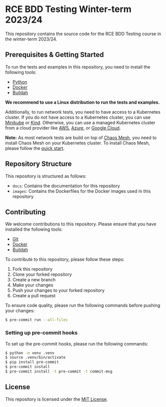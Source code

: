 # RCE BDD Testing Winter-term 2023/24

This repository contains the source code for the RCE BDD Testing course in the winter-term 2023/24.

## Prerequisites & Getting Started
To run the tests and examples in this repository, you need to install the following tools:
- [Python](https://www.python.org/)
- [Docker](https://www.docker.com/)
- [Buildah](https://buildah.io/)

**We recommend to use a Linux distribution to run the tests and examples.**

Additionally, to run network tests, you need to have access to a Kubernetes cluster.
If you do not have access to a Kubernetes cluster, you can use [Minikube](https://minikube.sigs.k8s.io/docs/) or [Kind](https://kind.sigs.k8s.io/).
Otherwise, you can use a managed Kubernetes cluster from a cloud provider like [AWS](https://aws.amazon.com/de/eks/), [Azure](https://azure.microsoft.com/de-de/services/kubernetes-service/), or [Google Cloud](https://cloud.google.com/kubernetes-engine).

**Note:** As most network tests are build on top of [Chaos Mesh](https://chaos-mesh.org/), you need to install Chaos Mesh on your Kubernetes cluster.
To install Chaos Mesh, please follow the [quick start](https://chaos-mesh.org/docs/quick-start/).

## Repository Structure
This repository is structured as follows:
- `docs`: Contains the documentation for this repository
- `images`: Contains the Dockerfiles for the Docker images used in this repository

## Contributing
We welcome contributions to this repository. Please ensure that you have installed the following tools:
- [Git](https://git-scm.com/)
- [Docker](https://www.docker.com/)
- [Buildah](https://buildah.io/)

To contribute to this repository, please follow these steps:
1. Fork this repository
2. Clone your forked repository
3. Create a new branch
4. Make your changes
5. Push your changes to your forked repository
6. Create a pull request

To ensure code quality, please run the following commands before pushing your changes:
```bash
$ pre-commit run --all-files
```

### Setting up pre-commit hooks
To set up the pre-commit hooks, please run the following commands:
```bash
$ python -m venv .venv
$ source .venv/bin/activate
$ pip install pre-commit
$ pre-commit install
$ pre-commit install -t pre-commit -t commit-msg
```

## License
This repository is licensed under the [MIT License](LICENSE.txt).